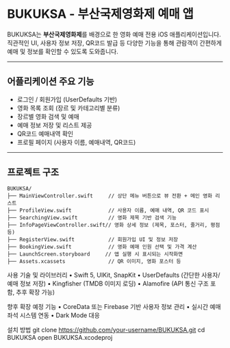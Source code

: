 # BUKUKSA - 부산국제영화제 예매 앱

BUKUKSA는 **부산국제영화제**를 배경으로 한 영화 예매 전용 iOS 애플리케이션입니다.  
직관적인 UI, 사용자 정보 저장, QR코드 발급 등 다양한 기능을 통해 관람객이 간편하게 예매 및 정보를 확인할 수 있도록 도와줍니다.

---

## 어플리케이션 주요 기능

- 로그인 / 회원가입 (UserDefaults 기반)
- 영화 목록 조회 (장르 및 카테고리별 분류)
- 장르별 영화 검색 및 예매
- 예매 정보 저장 및 리스트 제공
- QR코드 예매내역 확인
- 프로필 페이지 (사용자 이름, 예매내역, QR코드)

---

## 프로젝트 구조

```text
BUKUKSA/
├── MainViewController.swift     // 상단 메뉴 버튼으로 뷰 전환 + 메인 영화 리스트
├── ProfileView.swift            // 사용자 이름, 예매 내역, QR 코드 표시
├── SearchingView.swift          // 영화 제목 기반 검색 기능
├── InfoPageViewController.swift// 영화 상세 정보 (제목, 포스터, 줄거리, 평점 등)
├── RegisterView.swift           // 회원가입 UI 및 정보 저장
├── BookingView.swift            // 영화 예매 인원 선택 및 가격 계산
├── LaunchScreen.storyboard     // 앱 실행 시 표시되는 시작화면
├── Assets.xcassets              // QR 이미지, 영화 포스터 등
```

사용 기술 및 라이브러리
	•	Swift 5, UIKit, SnapKit
	•	UserDefaults (간단한 사용자/예매 정보 저장)
	•	Kingfisher (TMDB 이미지 로딩)
	•	Alamofire (API 통신 구조 포함, 추후 확장 가능)


향후 확장 예정 기능
	•	CoreData 또는 Firebase 기반 사용자 정보 관리
	•	실시간 예매 좌석 시스템 연동
	•	Dark Mode 대응

설치 방법
git clone https://github.com/your-username/BUKUKSA.git
cd BUKUKSA
open BUKUKSA.xcodeproj
